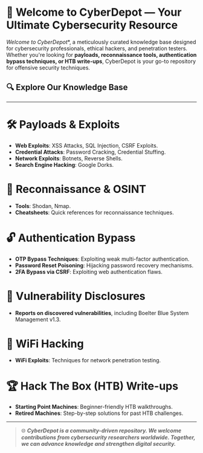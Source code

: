 

# 🚀 Welcome to CyberDepot — Your Ultimate Cybersecurity Resource


*Welcome to CyberDepot**, a meticulously curated knowledge base designed for cybersecurity professionals, ethical hackers, and penetration testers. Whether you're looking for **payloads, reconnaissance tools, authentication bypass techniques, or HTB write-ups**, CyberDepot is your go-to repository for offensive security techniques.


## 🔍 Explore Our Knowledge Base

---

# 🛠️ **Payloads & Exploits**
- **Web Exploits**: XSS Attacks, SQL Injection, CSRF Exploits.
- **Credential Attacks**: Password Cracking, Credential Stuffing.
- **Network Exploits**: Botnets, Reverse Shells.
- **Search Engine Hacking**: Google Dorks.

# 🔎 **Reconnaissance & OSINT**
- **Tools**: Shodan, Nmap.
- **Cheatsheets**: Quick references for reconnaissance techniques.

# 🔓 **Authentication Bypass**
- **OTP Bypass Techniques**: Exploiting weak multi-factor authentication.
- **Password Reset Poisoning**: Hijacking password recovery mechanisms.
- **2FA Bypass via CSRF**: Exploiting web authentication flaws.

# 📢 **Vulnerability Disclosures**
- **Reports on discovered vulnerabilities**, including Boelter Blue System Management v1.3.

# 📡 **WiFi Hacking**
- **WiFi Exploits**: Techniques for network penetration testing.

# 🏆 **Hack The Box (HTB) Write-ups**
- **Starting Point Machines**: Beginner-friendly HTB walkthroughs.
- **Retired Machines**: Step-by-step solutions for past HTB challenges.

---

> 🌐 **_CyberDepot is a community-driven repository. We welcome contributions from cybersecurity researchers worldwide. Together, we can advance knowledge and strengthen digital security._**

